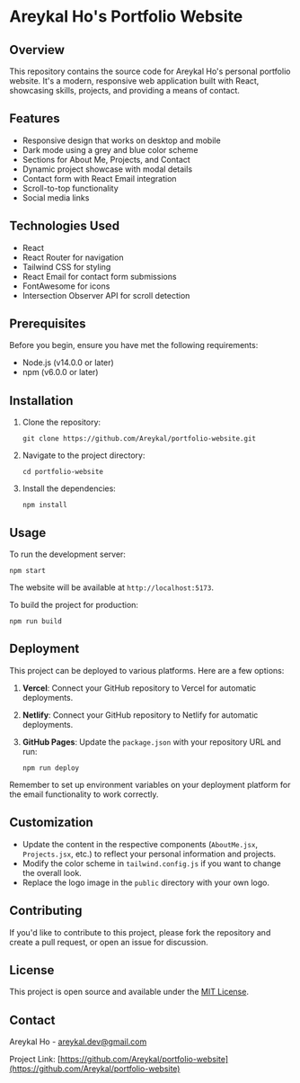 # Areykal Ho's Portfolio Website

## Overview

This repository contains the source code for Areykal Ho's personal portfolio website. It's a modern, responsive web application built with React, showcasing skills, projects, and providing a means of contact.

## Features

- Responsive design that works on desktop and mobile
- Dark mode using a grey and blue color scheme
- Sections for About Me, Projects, and Contact
- Dynamic project showcase with modal details
- Contact form with React Email integration
- Scroll-to-top functionality
- Social media links

## Technologies Used

- React
- React Router for navigation
- Tailwind CSS for styling
- React Email for contact form submissions
- FontAwesome for icons
- Intersection Observer API for scroll detection

## Prerequisites

Before you begin, ensure you have met the following requirements:

- Node.js (v14.0.0 or later)
- npm (v6.0.0 or later)

## Installation

1. Clone the repository:
   ```
   git clone https://github.com/Areykal/portfolio-website.git
   ```

2. Navigate to the project directory:
   ```
   cd portfolio-website
   ```

3. Install the dependencies:
   ```
   npm install
   ```
## Usage

To run the development server:

```
npm start
```

The website will be available at `http://localhost:5173`.

To build the project for production:

```
npm run build
```

## Deployment

This project can be deployed to various platforms. Here are a few options:

1. **Vercel**: Connect your GitHub repository to Vercel for automatic deployments.

2. **Netlify**: Connect your GitHub repository to Netlify for automatic deployments.

3. **GitHub Pages**: Update the `package.json` with your repository URL and run:
   ```
   npm run deploy
   ```

Remember to set up environment variables on your deployment platform for the email functionality to work correctly.

## Customization

- Update the content in the respective components (`AboutMe.jsx`, `Projects.jsx`, etc.) to reflect your personal information and projects.
- Modify the color scheme in `tailwind.config.js` if you want to change the overall look.
- Replace the logo image in the `public` directory with your own logo.

## Contributing

If you'd like to contribute to this project, please fork the repository and create a pull request, or open an issue for discussion.

## License

This project is open source and available under the [MIT License](LICENSE).

## Contact

Areykal Ho - areykal.dev@gmail.com

Project Link: [https://github.com/Areykal/portfolio-website](https://github.com/Areykal/portfolio-website)
